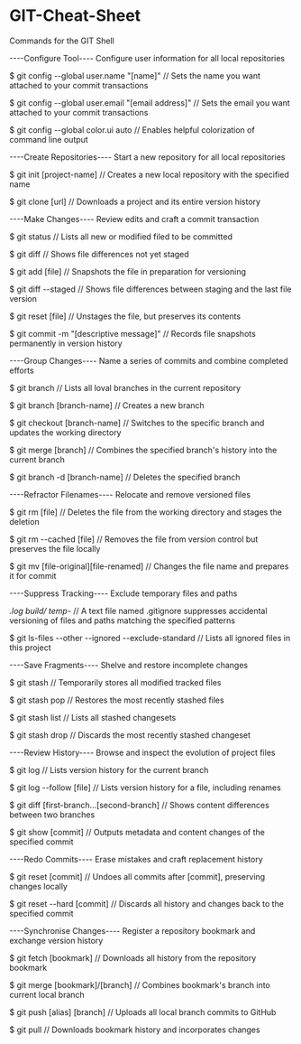 # GIT-Cheat-Sheet
Commands for the GIT Shell

----Configure Tool----
Configure user information for all local repositories

$ git config --global user.name "[name]"
  // Sets the name you want attached to your commit transactions
  
$ git config --global user.email "[email address]"
  // Sets the email you want attached to your commit transactions
  
$ git config --global color.ui auto
  // Enables helpful colorization of command line output
  
----Create Repositories----
Start a new repository for all local repositories

$ git init [project-name]
  // Creates a new local repository with the specified name
  
$ git clone [url]
  // Downloads a project and its entire version history
  
----Make Changes----
Review edits and craft a commit transaction

$ git status
  // Lists all new or modified filed to be committed
  
$ git diff
  // Shows file differences not yet staged
  
$ git add [file]
  // Snapshots the file in preparation for versioning
  
$ git diff --staged
  // Shows file differences between staging and the last file version
  
$ git reset [file]
  // Unstages the file, but preserves its contents

$ git commit -m "[descriptive message]"
  // Records file snapshots permanently in version history
  
----Group Changes----
Name a series of commits and combine completed efforts

$ git branch
  // Lists all loval branches in the current repository
  
$ git branch [branch-name]
  // Creates a new branch
  
$ git checkout [branch-name]
  // Switches to the specific branch and updates the working directory
  
$ git merge [branch]
  // Combines the specified branch's history into the current branch
  
$ git branch -d [branch-name]
  // Deletes the specified branch
  
----Refractor Filenames----
Relocate and remove versioned files

$ git rm [file]
  // Deletes the file from the working directory and stages the deletion
  
$ git rm --cached [file]
  // Removes the file from version control but preserves the file locally
  
$ git mv [file-original][file-renamed]
  // Changes the file name and prepares it for commit
  
----Suppress Tracking----
Exclude temporary files and paths

*.log
build/
temp-*
  // A text file named .gitignore suppresses accidental versioning of files and paths matching the specified patterns
  
$ git ls-files --other --ignored --exclude-standard
  // Lists all ignored files in this project
  
----Save Fragments----
Shelve and restore incomplete changes

$ git stash
  // Temporarily stores all modified tracked files
  
$ git stash pop
  // Restores the most recently stashed files
  
$ git stash list
  // Lists all stashed changesets
  
$ git stash drop
  // Discards the most recently stashed changeset
  
----Review History----
Browse and inspect the evolution of project files

$ git log
  // Lists version history for the current branch
  
$ git log --follow [file]
  // Lists version history for a file, including renames
  
$ git diff [first-branch...[second-branch]
  // Shows content differences between two branches
  
$ git show [commit]
  // Outputs metadata and content changes of the specified commit
  
----Redo Commits----
Erase mistakes and craft replacement history

$ git reset [commit]
  // Undoes all commits after [commit], preserving changes locally
  
$ git reset --hard [commit]
  // Discards all history and changes back to the specified commit
  
----Synchronise Changes----
Register a repository bookmark and exchange version history

$ git fetch [bookmark]
  // Downloads all history from the repository bookmark
  
$ git merge [bookmark]/[branch]
  // Combines bookmark's branch into current local branch
  
$ git push [alias] [branch]
  // Uploads all local branch commits to GitHub
  
$ git pull
  // Downloads bookmark history and incorporates changes

